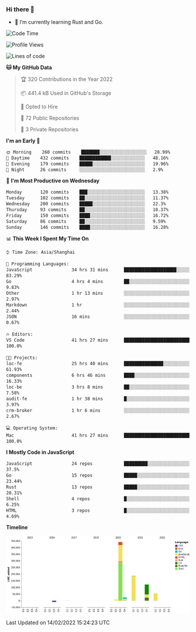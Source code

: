 ### Hi there 👋

- 🌱 I’m currently learning Rust and Go.

<!--START_SECTION:waka-->
![Code Time](http://img.shields.io/badge/Code%20Time-242%20hrs%206%20mins-blue)

![Profile Views](http://img.shields.io/badge/Profile%20Views-0-blue)

![Lines of code](https://img.shields.io/badge/From%20Hello%20World%20I%27ve%20Written-837%20Thousand%20lines%20of%20code-blue)

**🐱 My GitHub Data** 

> 🏆 320 Contributions in the Year 2022
 > 
> 📦 441.4 kB Used in GitHub's Storage 
 > 
> 💼 Opted to Hire
 > 
> 📜 72 Public Repositories 
 > 
> 🔑 3 Private Repositories  
 > 
**I'm an Early 🐤** 

```text
🌞 Morning    260 commits    ███████░░░░░░░░░░░░░░░░░░   28.99% 
🌆 Daytime    432 commits    ████████████░░░░░░░░░░░░░   48.16% 
🌃 Evening    179 commits    █████░░░░░░░░░░░░░░░░░░░░   19.96% 
🌙 Night      26 commits     ░░░░░░░░░░░░░░░░░░░░░░░░░   2.9%

```
📅 **I'm Most Productive on Wednesday** 

```text
Monday       120 commits    ███░░░░░░░░░░░░░░░░░░░░░░   13.38% 
Tuesday      102 commits    ██░░░░░░░░░░░░░░░░░░░░░░░   11.37% 
Wednesday    200 commits    █████░░░░░░░░░░░░░░░░░░░░   22.3% 
Thursday     93 commits     ██░░░░░░░░░░░░░░░░░░░░░░░   10.37% 
Friday       150 commits    ████░░░░░░░░░░░░░░░░░░░░░   16.72% 
Saturday     86 commits     ██░░░░░░░░░░░░░░░░░░░░░░░   9.59% 
Sunday       146 commits    ████░░░░░░░░░░░░░░░░░░░░░   16.28%

```


📊 **This Week I Spent My Time On** 

```text
⌚︎ Time Zone: Asia/Shanghai

💬 Programming Languages: 
JavaScript               34 hrs 31 mins      ████████████████████░░░░░   83.29% 
Go                       4 hrs 4 mins        ██░░░░░░░░░░░░░░░░░░░░░░░   9.83% 
Other                    1 hr 13 mins        ░░░░░░░░░░░░░░░░░░░░░░░░░   2.97% 
Markdown                 1 hr                ░░░░░░░░░░░░░░░░░░░░░░░░░   2.44% 
JSON                     16 mins             ░░░░░░░░░░░░░░░░░░░░░░░░░   0.67%

🔥 Editors: 
VS Code                  41 hrs 27 mins      █████████████████████████   100.0%

🐱‍💻 Projects: 
loc-fe                   25 hrs 40 mins      ███████████████░░░░░░░░░░   61.93% 
components               6 hrs 46 mins       ████░░░░░░░░░░░░░░░░░░░░░   16.33% 
loc-be                   3 hrs 8 mins        ██░░░░░░░░░░░░░░░░░░░░░░░   7.58% 
audit-fe                 1 hr 38 mins        █░░░░░░░░░░░░░░░░░░░░░░░░   3.97% 
crm-broker               1 hr 6 mins         ░░░░░░░░░░░░░░░░░░░░░░░░░   2.67%

💻 Operating System: 
Mac                      41 hrs 27 mins      █████████████████████████   100.0%

```

**I Mostly Code in JavaScript** 

```text
JavaScript               24 repos            █████████░░░░░░░░░░░░░░░░   37.5% 
Go                       15 repos            █████░░░░░░░░░░░░░░░░░░░░   23.44% 
Rust                     13 repos            █████░░░░░░░░░░░░░░░░░░░░   20.31% 
Shell                    4 repos             █░░░░░░░░░░░░░░░░░░░░░░░░   6.25% 
HTML                     3 repos             █░░░░░░░░░░░░░░░░░░░░░░░░   4.69%

```


**Timeline**

![Chart not found](https://raw.githubusercontent.com/elton/elton/main/charts/bar_graph.png) 


 Last Updated on 14/02/2022 15:24:23 UTC
<!--END_SECTION:waka-->

<!--
**elton/elton** is a ✨ _special_ ✨ repository because its `README.md` (this file) appears on your GitHub profile.

Here are some ideas to get you started:

- 🔭 I’m currently working on ...
- 🌱 I’m currently learning ...
- 👯 I’m looking to collaborate on ...
- 🤔 I’m looking for help with ...
- 💬 Ask me about ...
- 📫 How to reach me: ...
- 😄 Pronouns: ...
- ⚡ Fun fact: ...
-->

